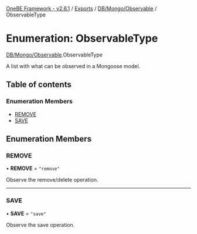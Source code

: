 [OneBE Framework - v2.6.1](../README.md) / [Exports](../modules.md) / [DB/Mongo/Observable](../modules/DB_Mongo_Observable.md) / ObservableType

# Enumeration: ObservableType

[DB/Mongo/Observable](../modules/DB_Mongo_Observable.md).ObservableType

A list with what can be observed in a Mongoose model.

## Table of contents

### Enumeration Members

- [REMOVE](DB_Mongo_Observable.ObservableType.md#remove)
- [SAVE](DB_Mongo_Observable.ObservableType.md#save)

## Enumeration Members

### REMOVE

• **REMOVE** = ``"remove"``

Observe the remove/delete operation.

___

### SAVE

• **SAVE** = ``"save"``

Observe the save operation.
